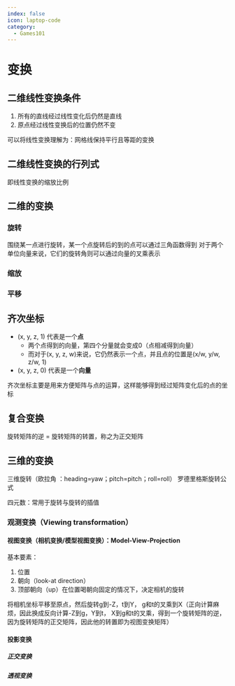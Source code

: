 ```yaml
---
index: false
icon: laptop-code
category:
  - Games101
---
```


# 变换

## 二维线性变换条件

1. 所有的直线经过线性变化后仍然是直线
2. 原点经过线性变换后的位置仍然不变

可以将线性变换理解为：网格线保持平行且等距的变换

## 二维线性变换的行列式

即线性变换的缩放比例

## 二维的变换

### 旋转

围绕某一点进行旋转，某一个点旋转后的到的点可以通过三角函数得到
对于两个单位向量来说，它们的旋转角则可以通过向量的叉乘表示

### 缩放

### 平移

## 齐次坐标

- (x, y, z, 1) 代表是一个**点**
  - 两个点得到的向量，第四个分量就会变成0（点相减得到向量）
  - 而对于(x, y, z, w)来说，它仍然表示一个点，并且点的位置是(x/w, y/w, z/w, 1)
- (x, y, z, 0) 代表是一个**向量**

齐次坐标主要是用来方便矩阵与点的运算，这样能够得到经过矩阵变化后的点的坐标

## 复合变换

旋转矩阵的逆 = 旋转矩阵的转置，称之为正交矩阵

## 三维的变换

三维旋转（欧拉角 ：heading=yaw；pitch=pitch；roll=roll）
罗德里格斯旋转公式

四元数：常用于旋转与旋转的插值

### 观测变换（Viewing transformation）

#### 视图变换（相机变换/模型视图变换）：Model-View-Projection

基本要素：

1. 位置
2. 朝向（look-at direction）
3. 顶部朝向（up）在位置喝朝向固定的情况下，决定相机的旋转

将相机坐标平移至原点，然后旋转g到-Z，t到Y， g和t的叉乘到X（正向计算麻烦，因此换成反向计算-Z到g，Y到t， X到g和t的叉乘，得到一个旋转矩阵的逆，因为旋转矩阵的正交矩阵，因此他的转置即为视图变换矩阵）

#### 投影变换

##### 正交变换

##### 透视变换
